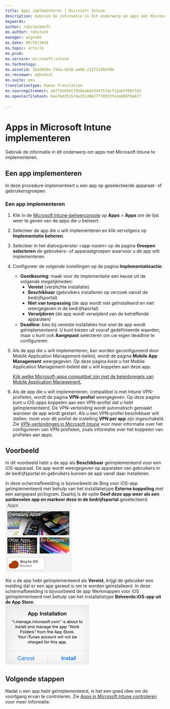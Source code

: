 ```yaml
---
title: Apps implementeren | Microsoft Intune
description: Gebruik de informatie in dit onderwerp om apps met Microsoft Intune te implementeren.
keywords: 
author: robstackmsft
ms.author: robstack
manager: angrobe
ms.date: 08/29/2016
ms.topic: article
ms.prod: 
ms.service: microsoft-intune
ms.technology: 
ms.assetid: 3b42019e-73da-4538-a496-212f11d5bf9b
ms.reviewer: mghadial
ms.suite: ems
translationtype: Human Translation
ms.sourcegitcommit: a4f7a503417938eabb4334757dcf12a63f082fd3
ms.openlocfilehash: 6ae7bd35157da261d0627f70933fe2a808f9e677

---
```

# Apps in Microsoft Intune implementeren

Gebruik de informatie in dit onderwerp om apps met Microsoft Intune te implementeren.


## Een app implementeren
In deze procedure implementeert u een app op geselecteerde apparaat- of gebruikersgroepen.

### Een app implementeren

1. Klik in de [Microsoft Intune-beheerconsole](https://manage.microsoft.com) op **Apps** &gt; **Apps** om de lijst weer te geven van de apps die u beheert.

2.  Selecteer de app die u wilt implementeren en klik vervolgens op **Implementatie beheren**.

3.  Selecteer in het dialoogvenster *&lt;app-naam&gt;* op de pagina **Groepen selecteren** de gebruikers- of apparaatgroepen waarvoor u de app wilt implementeren.

4.  Configureer de volgende instellingen op de pagina **Implementatieactie**:

    - **Goedkeuring**: maak voor de implementatie een keuze uit de volgende mogelijkheden:
        - **Vereist** (verplichte installatie)
        - **Beschikbaar** (gebruikers installeren op verzoek vanuit de bedrijfsportal)
        - **Niet van toepassing** (de app wordt niet geïnstalleerd en niet weergegeven in de bedrijfsportal)
        - **Verwijderen** (de app wordt verwijderd van de betreffende apparaten)
    - **Deadline**: kies bij vereiste installaties hoe snel de app wordt geïmplementeerd. U kunt kiezen uit vooraf gedefinieerde waarden, maar u kunt ook **Aangepast** selecteren om uw eigen deadline te configureren.

5. Als de app die u wilt implementeren, kan worden geconfigureerd door Mobile Application Management-beleid, wordt de pagina **Mobile App Management** weergegeven. Op deze pagina kiest u het Mobile Application Management-beleid dat u wilt koppelen aan deze app.

    [Kijk welke Microsoft-apps compatibel zijn met de beleidsregels van Mobile Application Management.](https://www.microsoft.com/en-us/server-cloud/products/microsoft-intune/partners.aspx)

6. Als de app die u wilt implementeren, compatibel is met Intune VPN-profielen, wordt de pagina **VPN-profiel** weergegeven. Op deze pagina kunt u iOS-apps koppelen aan een VPN-profiel dat u hebt geïmplementeerd. De VPN-verbinding wordt automatisch gemaakt wanneer de app wordt gestart. Als u een VPN-profiel beschikbaar wilt stellen, moet voor dit profiel de instelling **VPN per app** zijn ingeschakeld.
 Zie [VPN-verbindingen in Microsoft Intune](vpn-connections-in-microsoft-intune.md) voor meer informatie over het configureren van VPN-profielen, zoals informatie over het koppelen van profielen aan apps.

## Voorbeeld

In dit voorbeeld hebt u de app als **Beschikbaar** geïmplementeerd voor een iOS-apparaat.
De app wordt weergegeven op apparaten van gebruikers in de bedrijfsportal en gebruikers kunnen de app vanaf daar installeren.

In deze schermafbeelding is bijvoorbeeld de Bing voor iOS-app geïmplementeerd met behulp van het installatietype **Externe koppeling** met een aangepast pictogram. Daarbij is de optie **Geef deze app weer als een aanbevolen app en markeer deze in de bedrijfsportal** geselecteerd.  
![Voor iOS beschikbare app](./media/available-install-on-iOS.png)

Als u de app hebt geïmplementeerd als **Vereist**, krijgt de gebruiker een melding dat er een app gereed is om te worden geïnstalleerd. In deze schermafbeelding is bijvoorbeeld de app Werkmappen voor iOS geïmplementeerd met behulp van het installatietype **Beheerde iOS-app uit de App Store**.  
![Voor iOS vereiste app](./media/iOS-Required-install.PNG)

## Volgende stappen

Nadat u een app hebt geïmplementeerd, is het een goed idee om de voortgang ervan te controleren. Zie [Apps in Microsoft Intune controleren](monitor-apps-in-microsoft-intune.md) voor meer informatie.



<!--HONumber=Oct16_HO4-->


